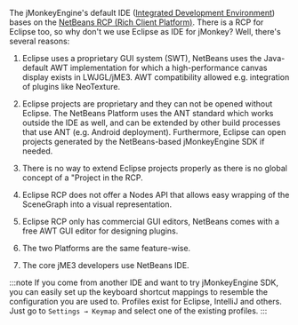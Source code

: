 The jMonkeyEngine's default IDE ([Integrated Development
Environment](../jme3/beginner/what_s_an_ide)) bases on the [NetBeans
RCP (Rich Client Platform)](http://platform.netbeans.org). There is a
RCP for Eclipse too, so why don't we use Eclipse as IDE for jMonkey?
Well, there's several reasons:

1.  Eclipse uses a proprietary GUI system (SWT), NetBeans uses the
    Java-default AWT implementation for which a high-performance canvas
    display exists in LWJGL/jME3. AWT compatibility allowed e.g.
    integration of plugins like NeoTexture.

2.  Eclipse projects are proprietary and they can not be opened without
    Eclipse. The NetBeans Platform uses the ANT standard which works
    outside the IDE as well, and can be extended by other build
    processes that use ANT (e.g. Android deployment). Furthermore,
    Eclipse can open projects generated by the NetBeans-based
    jMonkeyEngine SDK if needed.

3.  There is no way to extend Eclipse projects properly as there is no
    global concept of a "Project in the RCP.

4.  Eclipse RCP does not offer a Nodes API that allows easy wrapping of
    the SceneGraph into a visual representation.

5.  Eclipse RCP only has commercial GUI editors, NetBeans comes with a
    free AWT GUI editor for designing plugins.

6.  The two Platforms are the same feature-wise.

7.  The core jME3 developers use NetBeans IDE.

:::note
If you come from another IDE and want to try jMonkeyEngine SDK, you can
easily set up the keyboard shortcut mappings to resemble the
configuration you are used to. Profiles exist for Eclipse, IntelliJ and
others. Just go to `Settings → Keymap` and select one of the existing
profiles.
:::
